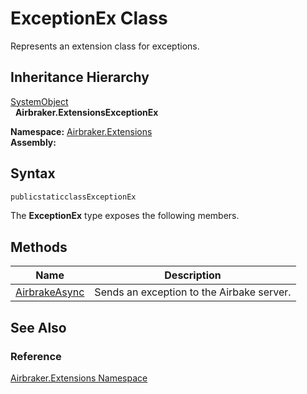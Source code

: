 ExceptionEx Class
=================
Represents an extension class for exceptions.


Inheritance Hierarchy
---------------------
[SystemObject][1]  
  **Airbraker.ExtensionsExceptionEx**  

**Namespace:** [Airbraker.Extensions][2]  
**Assembly:**

Syntax
------

```csharp
publicstaticclassExceptionEx
```

The **ExceptionEx** type exposes the following members.


Methods
-------

Name               | Description                               
------------------ | ----------------------------------------- 
[AirbrakeAsync][3] | Sends an exception to the Airbake server. 


See Also
--------

### Reference
[Airbraker.Extensions Namespace][2]  

[1]: http://msdn.microsoft.com/en-us/library/e5kfa45b
[2]: ../README.md
[3]: AirbrakeAsync.md